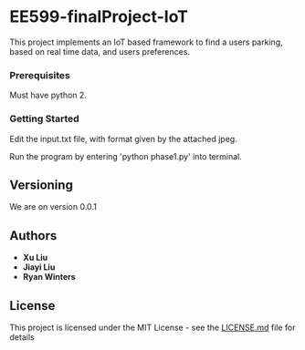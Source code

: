 # EE599-finalProject-IoT

This project implements an IoT based framework to find a users parking, based on real time data, and users preferences.


### Prerequisites

Must have python 2.


### Getting Started

Edit the input.txt file, with format given by the attached jpeg.

Run the program by entering 'python phase1.py' into terminal.

## Versioning

We are on version 0.0.1

## Authors

* **Xu Liu** 
* **Jiayi Liu** 
* **Ryan Winters** 


## License

This project is licensed under the MIT License - see the [LICENSE.md](LICENSE.md) file for details
